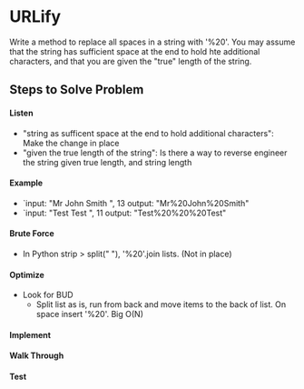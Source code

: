 # URLify

Write a method to replace all spaces in a string with '%20'. You may assume that the string has sufficient space at the
end to hold hte additional characters, and that you are given the "true" length of the string.
## Steps to Solve Problem
#### Listen
- "string as sufficent space at the end to hold additional characters": Make the change in place
- "given the true length of the string": Is there a way to reverse engineer the string given true length, and string length

#### Example
- `input: "Mr John Smith    ", 13 output: "Mr%20John%20Smith"
- `input: "Test   Test      ", 11 output: "Test%20%20%20Test"

#### Brute Force
- In Python strip > split(" "), '%20'.join lists. (Not in place)
#### Optimize
- Look for BUD
    - Split list as is, run from back and move items to the back of list. On space insert '%20'. Big O(N)

#### Implement
#### Walk Through
#### Test
